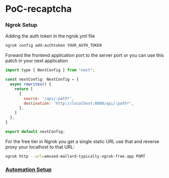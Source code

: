 # PoC-recaptcha


### Ngrok Setup

Adding the auth token in the ngrok.yml file

```bash
ngrok config add-authtoken YOUR_AUTH_TOKEN
```

Forward the frontend application port to the server port or you can use this patch in your next application
```js
import type { NextConfig } from "next";

const nextConfig: NextConfig = {
  async rewrites() {
    return [
      {
        source: '/api/:path*',
        destination: 'http://localhost:8080/api/:path*',
      },
    ]
  },
}

export default nextConfig;
```

For the free tier in Ngrok you get a single static URL use that and reverse proxy your localhost to that URL:

```bash
ngrok http --url=amused-mallard-typically.ngrok-free.app PORT
```


### [Automation Setup](automation-playwright/README.md)